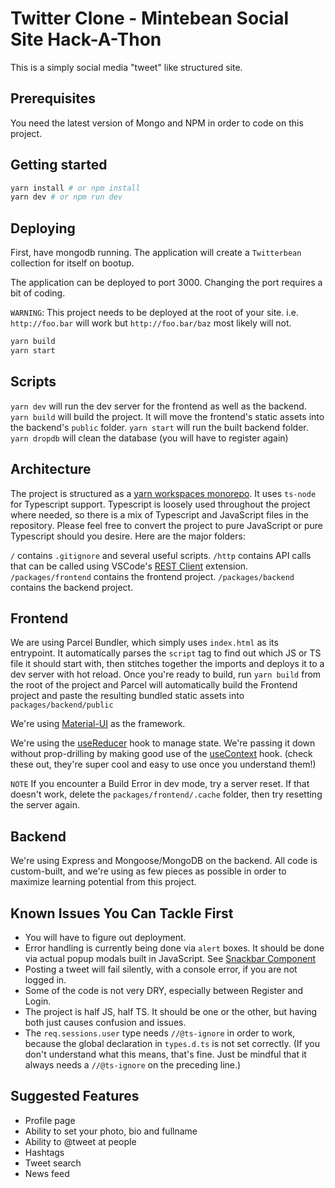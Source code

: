 # Twitter Clone - Mintebean Social Site Hack-A-Thon

This is a simply social media "tweet" like structured site. 



## Prerequisites

You need the latest version of Mongo and NPM in order to code on this project.

## Getting started

```bash
yarn install # or npm install
yarn dev # or npm run dev
```

## Deploying

First, have mongodb running. The application will create a `Twitterbean` collection for itself on bootup.

The application can be deployed to port 3000. Changing the port requires a bit of coding.

`WARNING`: This project needs to be deployed at the root of your site. i.e. `http://foo.bar` will work
but `http://foo.bar/baz` most likely will not.

```bash
yarn build
yarn start
```

## Scripts

`yarn dev` will run the dev server for the frontend as well as the backend.
`yarn build` will build the project. It will move the frontend's static assets into the backend's `public` folder.
`yarn start` will run the built backend folder.
`yarn dropdb` will clean the database (you will have to register again)

## Architecture

The project is structured as a [yarn workspaces monorepo](https://medium.com/swlh/yarn-workspaces-monorepo-beginners-guide-ed89de47aa25).
It uses `ts-node` for Typescript support. Typescript is loosely used throughout the project where needed, so there is a mix of Typescript
and JavaScript files in the repository. Please feel free to convert the project to pure JavaScript or pure Typescript should you desire.
Here are the major folders:

`/` contains `.gitignore` and several useful scripts.
`/http` contains API calls that can be called using VSCode's [REST Client](https://marketplace.visualstudio.com/items?itemName=humao.rest-client) extension.
`/packages/frontend` contains the frontend project.
`/packages/backend` contains the backend project.

## Frontend

We are using Parcel Bundler, which simply uses `index.html` as its entrypoint. It automatically parses the `script` tag to find out which JS or TS file it should start with, then stitches together the imports and deploys it to a dev server with hot reload. Once you're ready to build, run `yarn build` from the root of the project and Parcel will automatically build the Frontend project and paste the resulting bundled static assets into `packages/backend/public`

We're using [Material-UI](https://material-ui.com/) as the framework.

We're using the [useReducer](https://alligator.io/react/usereducer/) hook to manage state. We're passing it down without prop-drilling by making good use of the [useContext](https://www.digitalocean.com/community/tutorials/react-usecontext) hook. (check these out, they're super cool and easy to use once you understand them!)

`NOTE` If you encounter a Build Error in dev mode, try a server reset. If that doesn't work, delete the `packages/frontend/.cache` folder, then try resetting the server again.

## Backend

We're using Express and Mongoose/MongoDB on the backend. All code is custom-built, and we're using as few pieces as possible in order to maximize learning potential from this project.

## Known Issues You Can Tackle First

- You will have to figure out deployment.
- Error handling is currently being done via `alert` boxes. It should be done via actual popup modals built in JavaScript. See [Snackbar Component](https://material-ui.com/components/snackbars/)
- Posting a tweet will fail silently, with a console error, if you are not logged in.
- Some of the code is not very DRY, especially between Register and Login.
- The project is half JS, half TS. It should be one or the other, but having both just causes confusion and issues.
- The `req.sessions.user` type needs `//@ts-ignore` in order to work, because the global declaration in `types.d.ts` is not set correctly. (If you don't understand what this means, that's fine. Just be mindful that it always needs a `//@ts-ignore` on the preceding line.)

## Suggested Features

- Profile page
- Ability to set your photo, bio and fullname
- Ability to @tweet at people
- Hashtags
- Tweet search
- News feed
